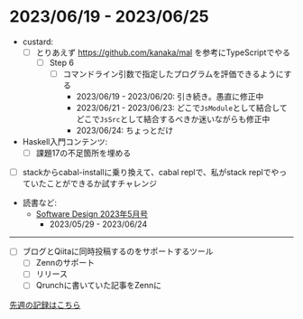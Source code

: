 # 2023/06/19 - 2023/06/25

- custard:
    - [ ] とりあえず <https://github.com/kanaka/mal> を参考にTypeScriptでやる
        - [ ] Step 6
            - [ ] コマンドライン引数で指定したプログラムを評価できるようにする
                - 2023/06/19 - 2023/06/20: 引き続き。愚直に修正中
                - 2023/06/21 - 2023/06/23: どこで`JsModule`として結合してどこで`JsSrc`として結合するべきか迷いながらも修正中
                - 2023/06/24: ちょっとだけ
- Haskell入門コンテンツ:
    - [ ] 課題17の不足箇所を埋める
- [ ] stackからcabal-installに乗り換えて、cabal replで、私がstack replでやっていたことができるか試すチャレンジ
- 読書など:
    - [Software Design 2023年5月号](https://gihyo.jp/magazine/SD/archive/2023/202305)
        - 2023/05/29 - 2023/06/24

------

- [ ] ブログとQiitaに同時投稿するのをサポートするツール
    - [ ] Zennのサポート
    - [ ] リリース
    - [ ] Qrunchに書いていた記事をZennに

[先週の記録はこちら](https://github.com/igrep/daily-commits/blob/ffbed04994131d8c9e3682c2df712d7e0b6fb606/yesterday.md)
